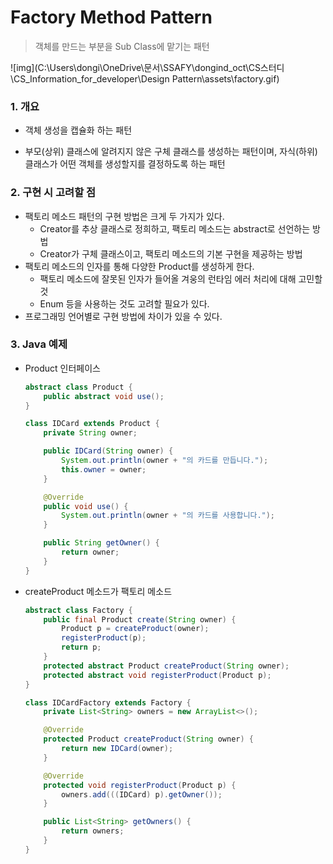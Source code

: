 # Factory Method Pattern

> 객체를 만드는 부분을 Sub Class에 맡기는 패턴

![img](C:\Users\dongi\OneDrive\문서\SSAFY\dongind_oct\CS스터디\CS_Information_for_developer\Design Pattern\assets\factory.gif)

### 1. 개요

- 객체 생성을 캡슐화 하는 패턴

- 부모(상위) 클래스에 알려지지 않은 구체 클래스를 생성하는 패턴이며, 자식(하위) 클래스가 어떤 객체를 생성할지를 결정하도록 하는 패턴



### 2. 구현 시 고려할 점

- 팩토리 메소드 패턴의 구현 방법은 크게 두 가지가 있다.
  - Creator를 추상 클래스로 정희하고, 팩토리 메소드는 abstract로 선언하는 방법
  - Creator가 구체 클래스이고, 팩토리 메소드의 기본 구현을 제공하는 방법
- 팩토리 메소드의 인자를 통해 다양한 Product를 생성하게 한다.
  - 팩토리 메소드에 잘못된 인자가 들어올 겨웅의 런타임 에러 처리에 대해 고민할 것
  - Enum 등을 사용하는 것도 고려할 필요가 있다.
- 프로그래밍 언어별로 구현 방법에 차이가 있을 수 있다.



### 3. Java 예제

- Product 인터페이스

  ```java
  abstract class Product {
      public abstract void use();
  }
  ```

  ``` java
  class IDCard extends Product {
      private String owner;
  
      public IDCard(String owner) {
          System.out.println(owner + "의 카드를 만듭니다.");
          this.owner = owner;
      }
  
      @Override
      public void use() {
          System.out.println(owner + "의 카드를 사용합니다.");
      }
  
      public String getOwner() {
          return owner;
      }
  }
  ```

- createProduct 메소드가 팩토리 메소드

  ```java
  abstract class Factory {
      public final Product create(String owner) {
          Product p = createProduct(owner);
          registerProduct(p);
          return p;
      }
      protected abstract Product createProduct(String owner);
      protected abstract void registerProduct(Product p);
  }
  ```

  ```java
  class IDCardFactory extends Factory {
      private List<String> owners = new ArrayList<>();
  
      @Override
      protected Product createProduct(String owner) {
          return new IDCard(owner);
      }
  
      @Override
      protected void registerProduct(Product p) {
          owners.add(((IDCard) p).getOwner());
      }
  
      public List<String> getOwners() {
          return owners;
      }
  }
  ```

  